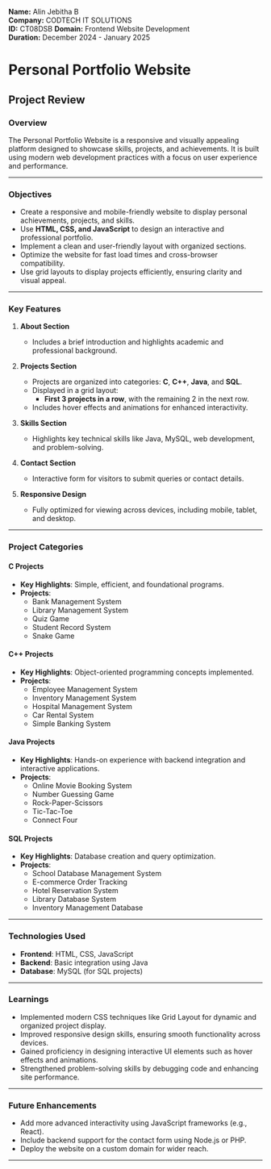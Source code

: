 **Name:** Alin Jebitha B  
**Company:** CODTECH IT SOLUTIONS  
**ID:** CT08DSB
**Domain:** Frontend Website Development  
**Duration:** December 2024 - January 2025


# Personal Portfolio Website

## **Project Review**

### **Overview**
The Personal Portfolio Website is a responsive and visually appealing platform designed to showcase skills, projects, and achievements. It is built using modern web development practices with a focus on user experience and performance.

---

### **Objectives**
- Create a responsive and mobile-friendly website to display personal achievements, projects, and skills.
- Use **HTML, CSS, and JavaScript** to design an interactive and professional portfolio.
- Implement a clean and user-friendly layout with organized sections.
- Optimize the website for fast load times and cross-browser compatibility.
- Use grid layouts to display projects efficiently, ensuring clarity and visual appeal.

---

### **Key Features**
1. **About Section**  
   - Includes a brief introduction and highlights academic and professional background.

2. **Projects Section**  
   - Projects are organized into categories: **C**, **C++**, **Java**, and **SQL**.  
   - Displayed in a grid layout:  
     - **First 3 projects in a row**, with the remaining 2 in the next row.
   - Includes hover effects and animations for enhanced interactivity.

3. **Skills Section**  
   - Highlights key technical skills like Java, MySQL, web development, and problem-solving.

4. **Contact Section**  
   - Interactive form for visitors to submit queries or contact details.

5. **Responsive Design**  
   - Fully optimized for viewing across devices, including mobile, tablet, and desktop.

---

### **Project Categories**

#### **C Projects**
- **Key Highlights**: Simple, efficient, and foundational programs.
- **Projects**:  
  - Bank Management System  
  - Library Management System  
  - Quiz Game  
  - Student Record System  
  - Snake Game  

#### **C++ Projects**
- **Key Highlights**: Object-oriented programming concepts implemented.  
- **Projects**:  
  - Employee Management System  
  - Inventory Management System  
  - Hospital Management System  
  - Car Rental System  
  - Simple Banking System  

#### **Java Projects**
- **Key Highlights**: Hands-on experience with backend integration and interactive applications.  
- **Projects**:  
  - Online Movie Booking System  
  - Number Guessing Game  
  - Rock-Paper-Scissors  
  - Tic-Tac-Toe  
  - Connect Four  

#### **SQL Projects**
- **Key Highlights**: Database creation and query optimization.  
- **Projects**:  
  - School Database Management System  
  - E-commerce Order Tracking  
  - Hotel Reservation System  
  - Library Database System  
  - Inventory Management Database  

---

### **Technologies Used**
- **Frontend**: HTML, CSS, JavaScript  
- **Backend**: Basic integration using Java  
- **Database**: MySQL (for SQL projects)  

---

### **Learnings**
- Implemented modern CSS techniques like Grid Layout for dynamic and organized project display.  
- Improved responsive design skills, ensuring smooth functionality across devices.  
- Gained proficiency in designing interactive UI elements such as hover effects and animations.  
- Strengthened problem-solving skills by debugging code and enhancing site performance.

---

### **Future Enhancements**
- Add more advanced interactivity using JavaScript frameworks (e.g., React).  
- Include backend support for the contact form using Node.js or PHP.  
- Deploy the website on a custom domain for wider reach.  

---
